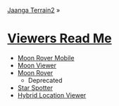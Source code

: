 [Jaanga Terrain2]( http://jaanga.github.io/terrain-r2/index.html ) &raquo;

[Viewers Read Me]( ./index.html )
===

* [Moon Rover Mobile]( http://jaanga.github.io/terrain-r2/viewers/moon-rover-mobile/ )
* [Moon Viewer]( http://jaanga.github.io/terrain-r2/viewers/moon-viewer/ )
* [Moon Rover]( http://jaanga.github.io/terrain-r2/viewers/moon-rover/ )
	* Deprecated
* [Star Spotter]( http://jaanga.github.io/terrain-r2/viewers/star-spotter/ ) 
* [Hybrid Location Viewer]( http://jaanga.github.io/terrain-r2/viewers/hybrid-location-viewer/ )